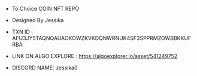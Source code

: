 + To Choice COIN NFT REPO

+ Designed By Jessika

+ TXN ID : AFU3JY5TAQNQAUAOKOWZKVKDQNWRNUK4SF3SPPRMZOWBBKKUFRBA

+ LINK ON ALGO EXPLORE : https://algoexplorer.io/asset/541249752

+ DISCORD NAME: Jessika0
